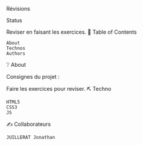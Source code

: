 Révisions

Status

Reviser en faisant les exercices.
📝 Table of Contents

    About
    Technos
    Authors

❔ About

Consignes du projet :

Faire les exercices pour reviser.
⛏️ Techno

    HTML5
    CSS3
    JS

✍️ Collaborateurs

    JUILLERAT Jonathan
